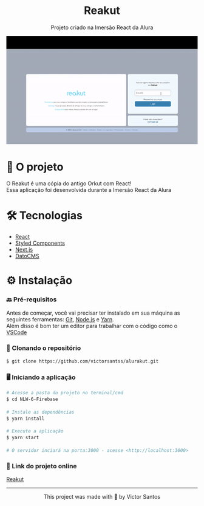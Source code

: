 <h1 align="center">Reakut</h1>

<p align="center">Projeto criado na Imersão React da Alura</p>

<p align="center">
  <img src="src/assets/demo/demo.gif" alt="animated" />
</p>

<h1 align="left">🎯 O projeto </h1>

<p> O Reakut é uma cópia do antigo Orkut com React! <br/>
Essa aplicação foi desenvolvida durante a Imersão React da Alura </p>

<h1 align="left">🛠️ Tecnologias </h1>

- [React](https://pt-br.reactjs.org/)
- [Styled Components](https://styled-components.com/)
- [Next.js](https://nextjs.org/)
- [DatoCMS](https://www.datocms.com/)

<h1 align="left">⚙️ Instalação </h1>

### 🔙 Pré-requisitos

Antes de começar, você vai precisar ter instalado em sua máquina as seguintes ferramentas:
[Git](https://git-scm.com), [Node.js](https://nodejs.org/en/) e [Yarn](https://yarnpkg.com/). </br>
Além disso é bom ter um editor para trabalhar com o código como o [VSCode](https://code.visualstudio.com/)

### 🔽 Clonando o repositório
```bash
$ git clone https://github.com/victorsantss/alurakut.git
```

### 🖥️ Iniciando a aplicação

```bash
# Acesse a pasta do projeto no terminal/cmd
$ cd NLW-6-Firebase

# Instale as dependências
$ yarn install

# Execute a aplicação
$ yarn start

# O servidor inciará na porta:3000 - acesse <http://localhost:3000>
```

### 🔗 Link do projeto online

[Reakut](https://alurakut-rho-silk.vercel.app/login)

<hr />

<p align="center">This project was made with 💙 by Victor Santos</p>
